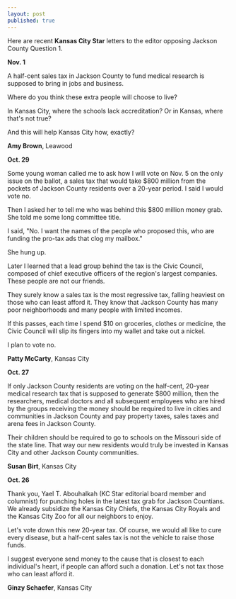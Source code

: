 ```yaml
---
layout: post
published: true
---
```


Here are recent **Kansas City Star** letters to the editor opposing Jackson County Question 1.

**Nov. 1**

A half-cent sales tax in Jackson County to fund medical research is supposed to bring in jobs and business.

Where do you think these extra people will choose to live?

In Kansas City, where the schools lack accreditation? Or in Kansas, where that's not true?

And this will help Kansas City how, exactly?

**Amy Brown**, Leawood


**Oct. 29**

Some young woman called me to ask how I will vote on Nov. 5 on the only issue on the ballot, a sales tax that would take $800 million from the pockets of Jackson County residents over a 20-year period. I said I would vote no.

Then I asked her to tell me who was behind this $800 million money grab. She told me some long committee title.

I said, "No. I want the names of the people who proposed this, who are funding the pro-tax ads that clog my mailbox."

She hung up.

Later I learned that a lead group behind the tax is the Civic Council, composed of chief executive officers of the region's largest companies. These people are not our friends.

They surely know a sales tax is the most regressive tax, falling heaviest on those who can least afford it. They know that Jackson County has many poor neighborhoods and many people with limited incomes.

If this passes, each time I spend $10 on groceries, clothes or medicine, the Civic Council will slip its fingers into my wallet and take out a nickel.

I plan to vote no.

**Patty McCarty**, Kansas City

**Oct. 27**

If only Jackson County residents are voting on the half-cent, 20-year medical research tax that is supposed to generate $800 million, then the researchers, medical doctors and all subsequent employees who are hired by the groups receiving the money should be required to live in cities and communities in Jackson County and pay property taxes, sales taxes and arena fees in Jackson County.

Their children should be required to go to schools on the Missouri side of the state line. That way our new residents would truly be invested in Kansas City and other Jackson County communities.

**Susan Birt**, Kansas City

**Oct. 26**

Thank you, Yael T. Abouhalkah (KC Star editorial board member and columnist) for punching holes in the latest tax grab for Jackson Countians. We already subsidize the Kansas City Chiefs, the Kansas City Royals and the Kansas City Zoo for all our neighbors to enjoy.

Let's vote down this new 20-year tax. Of course, we would all like to cure every disease, but a half-cent sales tax is not the vehicle to raise those funds. 

I suggest everyone send money to the cause that is closest to each individual's heart, if people can afford such a donation. Let's not tax those who can least afford it.

**Ginzy Schaefer**, Kansas City
